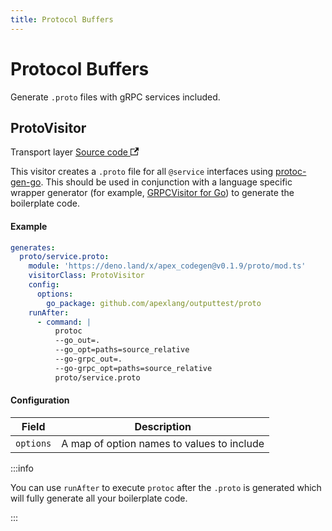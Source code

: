 ```yaml
---
title: Protocol Buffers
---
```


# Protocol Buffers

Generate `.proto` files with gRPC services included.

## ProtoVisitor

<p>
  <span className="badgeDarkBlue">Transport layer</span>
  <a href="https://github.com/apexlang/codegen/blob/main/src/proto/proto_visitor.ts" target="_blank" rel="noopener noreferrer">Source code <svg width="13.5" height="13.5" aria-hidden="true" viewBox="0 0 24 24" class="iconExternalLink_node_modules-@docusaurus-theme-classic-lib-theme-Icon-ExternalLink-styles-module"><path fill="currentColor" d="M21 13v10h-21v-19h12v2h-10v15h17v-8h2zm3-12h-10.988l4.035 4-6.977 7.07 2.828 2.828 6.977-7.07 4.125 4.172v-11z"></path></svg></a>
</p>

This visitor creates a `.proto` file for all `@service` interfaces using [protoc-gen-go](https://grpc.io/docs/languages/go/quickstart/). This should be used in conjunction with a language specific wrapper generator (for example, [GRPCVisitor for Go](go#grpcvisitor)) to generate the boilerplate code.

#### Example

```yaml
generates:
  proto/service.proto:
    module: 'https://deno.land/x/apex_codegen@v0.1.9/proto/mod.ts'
    visitorClass: ProtoVisitor
    config:
      options:
        go_package: github.com/apexlang/outputtest/proto
    runAfter:
      - command: |
          protoc
          --go_out=.
          --go_opt=paths=source_relative
          --go-grpc_out=.
          --go-grpc_opt=paths=source_relative
          proto/service.proto
```

#### Configuration

| Field                   | Description                                   |
| ----------------------- | --------------------------------------------- |
| `options`               | A map of option names to values to include    |

:::info

You can use `runAfter` to execute `protoc` after the `.proto` is generated which will fully generate all your boilerplate code.

:::